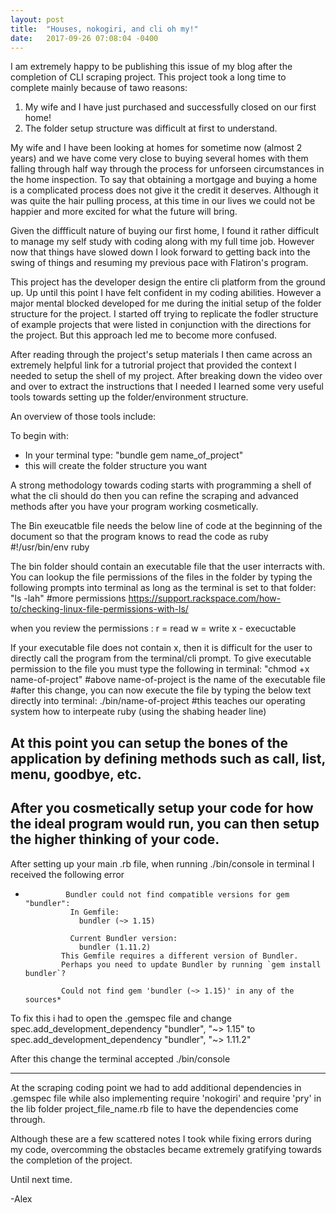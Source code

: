 ```yaml
---
layout: post
title:  "Houses, nokogiri, and cli oh my!"
date:   2017-09-26 07:08:04 -0400
---
```



I am extremely happy to be publishing this issue of my blog after the completion of CLI scraping project.  This project took a long time to complete mainly because of tawo reasons:

1.  My wife and I have just purchased and successfully closed on our first home!
2.  The folder setup structure was difficult at first to understand.

My wife and I have been looking at homes for sometime now (almost 2 years) and we have come very close to buying several homes with them falling through half way through the process for unforseen circumstances in the home inspection.  To say that obtaining a mortgage and buying a home is a complicated process does not give it the credit it deserves. Although it was quite the hair pulling process, at this time in our lives we could not be happier and more excited for what the future will bring.

Given the diffficult nature of buying our first home, I found it rather difficult to manage my self study with coding along with my full time job.  However now that things have slowed down I look forward to getting back into the swing of things and resuming my previous pace with Flatiron's program.

This project has the developer design the entire cli platform from the ground up.  Up until this point I have felt confident in my coding abilities. However a major mental blocked developed for me during the initial setup of the folder structure for the project.  I started off trying to replicate the fodler structure of example projects that were listed in conjunction with the directions for the project.  But this approach led me to become more confused.

After reading through the project's setup materials I then came across an extremely helpful link for a tutrorial project that provided the context I needed to setup the shell of my project. After breaking down the video over and over to extract the instructions that I needed I learned some very useful tools towards setting up the folder/environment structure.

An overview of those tools include:

To begin with:
* In your terminal type: "bundle gem name_of_project"
* this will create the folder structure you want

A strong methodology towards coding starts with programming a shell of what the cli should do then you can refine the scraping and advanced methods after you have your program working cosmetically.

The Bin exeucatble file needs the below line of code at the beginning of the document so that the program knows to read the code as ruby
        #!/usr/bin/env ruby

The bin folder should contain an executable file that the user interracts with.
You can lookup the file permissions of the files in the folder by typing the following prompts into terminal as long as the terminal is set to that folder:
        "ls -lah"
        #more permissions  https://support.rackspace.com/how-to/checking-linux-file-permissions-with-ls/

when you review the permissions :
        r = read
				w = write
        x - execuctable

If your executable file does not contain x, then it is difficult for the user to directly call the program from the terminal/cli prompt. To give executable permission to the file you must type the following in terminal:
        "chmod +x name-of-project"
        #above name-of-project is the name of the executable file
        #after this change, you can now execute the file by typing the below text directly into terminal:
            ./bin/name-of-project
        #this teaches our operating system how to interpeate ruby (using the shabing header line)

At this point you can setup the bones of the application by defining methods such as call, list, menu, goodbye, etc.
--------------------------------
After you cosmetically setup your code for how the ideal program would run, you can then setup the higher thinking of your code.
-----------
After setting up your main .rb file, when running ./bin/console in terminal I received the following error
*              Bundler could not find compatible versions for gem "bundler":
                In Gemfile:
                  bundler (~> 1.15)

                Current Bundler version:
                  bundler (1.11.2)
              This Gemfile requires a different version of Bundler.
              Perhaps you need to update Bundler by running `gem install bundler`?

              Could not find gem 'bundler (~> 1.15)' in any of the sources*

To fix this i had to open the .gemspec file and change
                spec.add_development_dependency "bundler", "~> 1.15"
                to
                spec.add_development_dependency "bundler", "~> 1.11.2"

After this change the terminal accepted ./bin/console

----------------------
At the scraping coding point we had to add additional dependencies in .gemspec file while also implementing require 'nokogiri' and require 'pry' in the lib folder project_file_name.rb file to have the dependencies come through.


Although these are a few scattered notes I took while fixing errors during my code, overcomming the obstacles became extremely gratifying towards the completion of the project.

Until next time.

-Alex
